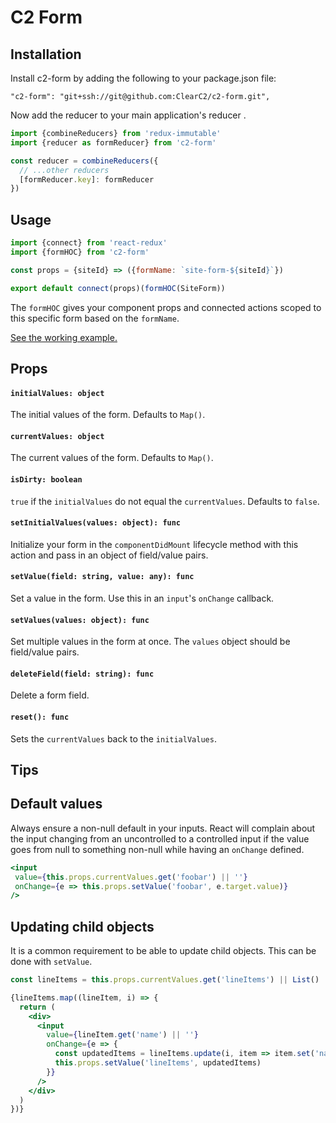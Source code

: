 # C2 Form

## Installation
Install c2-form by adding the following to your package.json file:

```
"c2-form": "git+ssh://git@github.com:ClearC2/c2-form.git",
```

Now add the reducer to your main application's reducer .

```js
import {combineReducers} from 'redux-immutable'
import {reducer as formReducer} from 'c2-form'

const reducer = combineReducers({
  // ...other reducers
  [formReducer.key]: formReducer
})
```

## Usage
```js
import {connect} from 'react-redux'
import {formHOC} from 'c2-form'

const props = {siteId} => ({formName: `site-form-${siteId}`})

export default connect(props)(formHOC(SiteForm))
```

The `formHOC` gives your component props and connected actions scoped to this specific form based on the `formName`.

[See the working example.](example/src/Example.js)

## Props
#### `initialValues: object`
The initial values of the form. Defaults to `Map()`.

#### `currentValues: object`
The current values of the form. Defaults to `Map()`.

#### `isDirty: boolean`
`true` if the `initialValues` do not equal the `currentValues`. Defaults to `false`.

#### `setInitialValues(values: object): func`
Initialize your form in the `componentDidMount` lifecycle method with this action and pass in an object of field/value pairs.

#### `setValue(field: string, value: any): func`
Set a value in the form. Use this in an `input`'s `onChange` callback.

#### `setValues(values: object): func`
Set multiple values in the form at once. The `values` object should be field/value pairs.

#### `deleteField(field: string): func`
Delete a form field.

#### `reset(): func`
Sets the `currentValues` back to the `initialValues`.

## Tips


## Default values
 Always ensure a non-null default in your inputs. React will complain about the input changing from an uncontrolled to a controlled input if the value goes from null to something non-null while having an `onChange` defined.

 ```jsx
<input
  value={this.props.currentValues.get('foobar') || ''}
  onChange={e => this.props.setValue('foobar', e.target.value)}
/>
 ```

## Updating child objects

It is a common requirement to be able to update child objects. This can be done with `setValue`.

```jsx
const lineItems = this.props.currentValues.get('lineItems') || List()

{lineItems.map((lineItem, i) => {
  return (
    <div>
      <input
        value={lineItem.get('name') || ''}
        onChange={e => {
          const updatedItems = lineItems.update(i, item => item.set('name', e.target.value))
          this.props.setValue('lineItems', updatedItems)
        }}
      />
    </div>
  )
})}
```

